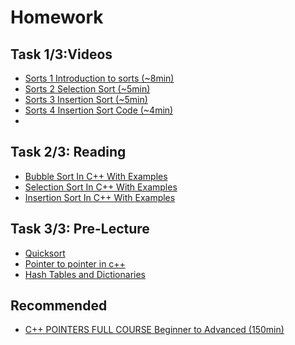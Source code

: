 # Homework

## Task 1/3:Videos

- [Sorts 1 Introduction to sorts (~8min)]()
- [Sorts 2 Selection Sort (~5min)](https://youtu.be/fgYlVyrt1vE)
- [Sorts 3 Insertion Sort (~5min)](https://youtu.be/eTvQIbB-AuE)
- [Sorts 4 Insertion Sort Code (~4min)](https://youtu.be/3U2vTqaL7uE)
-

## Task 2/3: Reading

- [Bubble Sort In C++ With Examples](https://www.softwaretestinghelp.com/bubble-sort/)
- [Selection Sort In C++ With Examples](https://www.softwaretestinghelp.com/selection-sort/)
- [Insertion Sort In C++ With Examples](https://www.softwaretestinghelp.com/insertion-sort/)

## Task 3/3: Pre-Lecture

- [Quicksort](https://youtu.be/0SkOjNaO1XY)
- [Pointer to pointer in c++](https://youtu.be/d3kd5KbGB48)
- [Hash Tables and Dictionaries](https://youtu.be/sfWyugl4JWA)

## Recommended

- [C++ POINTERS FULL COURSE Beginner to Advanced (150min)](https://youtu.be/kiUGf_Z08RQ)
